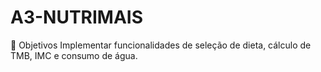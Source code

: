 # A3-NUTRIMAIS
🎯 Objetivos Implementar funcionalidades de seleção de dieta, cálculo de TMB, IMC e consumo de água. 
